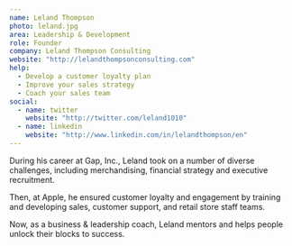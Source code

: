 ```yaml
---
name: Leland Thompson
photo: leland.jpg
area: Leadership & Development
role: Founder
company: Leland Thompson Consulting
website: "http://lelandthompsonconsulting.com"
help:
  - Develop a customer loyalty plan
  - Improve your sales strategy
  - Coach your sales team
social:
  - name: twitter
    website: "http://twitter.com/leland1010"
  - name: linkedin
    website: "http://www.linkedin.com/in/lelandthompson/en"
---
```


During his career at Gap, Inc., Leland took on a number of diverse challenges, including merchandising, financial strategy and executive recruitment.

Then, at Apple, he ensured customer loyalty and engagement by training and developing sales, customer support, and retail store staff teams.

Now, as a business & leadership coach, Leland mentors and helps people unlock their blocks to success.

